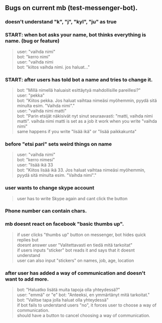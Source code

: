 ## Bugs on current mb (test-messenger-bot).

### doesn't understand "k", "j", "kyl", "ju" as true

### START: when bot asks your name, bot thinks everything is name. (bug or feature)
>user: "vaihda nimi"  
bot: "kerro nimi"  
user: "vaihda nimi  
bot: "kiitos vaihda nimi. jos haluat..."  

### START: after users has told bot a name and tries to change it.
>bot: "Millä nimellä haluaisit esittäytyä mahdollisille pareillesi?"  
user: "pekka"  
bot: "Kiitos pekka. Jos haluat vaihtaa nimeäsi myöhemmin, pyydä sitä minulta esim. "Vaihda nimi"."  
user: "vaihda nimi matti"  
bot: "Parin etsijät näkisivät nyt sinut seuraavasti: "matti, vaihda nimi matti". vaihda nimi matti is set as a job
it work when you write "vaihda nimi"  
same happens if you write "lisää ikä" or "lisää paikkakunta"  

### before "etsi pari" sets weird things on name
>user: "vaihda nimi"  
bot: "kerro nimesi"  
user: "lisää ikä 33  
bot: "Kiitos lisää ikä 33. Jos haluat vaihtaa nimeäsi myöhemmin, pyydä sitä minulta esim. "Vaihda nimi"."  

### user wants to change skype account
>user has to write Skype again and cant click the button  
 
### Phone number can contain chars.

### mb doesnt react on facebook "basic thumbs up". 
>if user clicks "thumbs up" button on messenger, bot hides quick replies but  
doesnt answer user "Valitettavasti en tiedä mitä tarkoitat"  
if users inputs "sticker" bot reads it and says that it doesnt understand  
user can also input "stickers" on names, job, age, location  

### after user has added a way of communication and doesn't want to add more.
>bot: "Haluatko lisätä muita tapoja olla yhteydessä?"  
user: "emmä" or "e"
bot: "Anteeksi, en ymmärtänyt mitä tarkoitat."  
bot: "Valitse tapa jolla haluat olla yhteydessä"  
if bot fails to understand users "no", it forces user to choose a way of communication.  
should have a button to cancel choosing a way of communication.  
